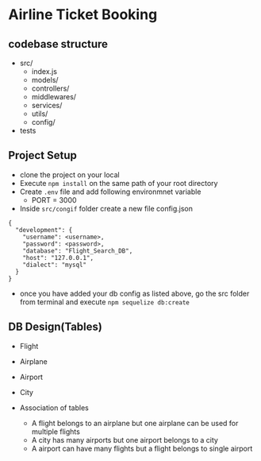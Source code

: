 # Airline Ticket Booking

## codebase structure

- src/
  - index.js
  - models/
  - controllers/
  - middlewares/
  - services/
  - utils/
  - config/
- tests

## Project Setup

- clone the project on your local
- Execute `npm install` on the same path of your root directory
- Create `.env` file and add following environmnet variable
  - PORT = 3000
- Inside `src/congif` folder create a new file config.json

```
{
  "development": {
    "username": <username>,
    "password": <password>,
    "database": "Flight_Search_DB",
    "host": "127.0.0.1",
    "dialect": "mysql"
  }
}
```

- once you have added your db config as listed above, go the src folder from terminal and execute `npm sequelize db:create`

## DB Design(Tables)

- Flight
- Airplane
- Airport
- City

- Association of tables
  - A flight belongs to an airplane but one airplane can be used for multiple flights
  - A city has many airports but one airport belongs to a city
  - A airport can have many flights but a flight belongs to single airport
